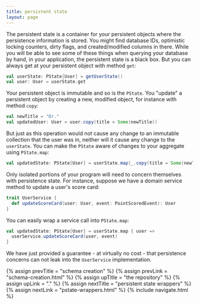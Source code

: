 ```yaml
---
title: persistent state
layout: page
---
```


The persistent state is a container for your persistent objects where
the persistence information is stored. You might find database IDs,
optimistic locking counters, dirty flags, and created/modified columns
in there. While you will be able to see some of these things when
querying your database by hand, in your application, the persistent
state is a black box. But you can always get at your persistent object
with method `get`:

```scala
val userState: PState[User] = getUserState()
val user: User = userState.get
```

Your persistent object is immutable and so is the `PState`. You
"update" a persistent object by creating a new, modified object, for
instance with method `copy`:

```scala
val newTitle = "Dr."
val updatedUser: User = user.copy(title = Some(newTitle))
```

But just as this operation would not cause any change to an immutable
collection that the user was in, neither will it cause any change to
the `userState`. You can make the `PState` aware of changes to your
aggregate using `PState.map`:

```scala
val updatedState: PState[User] = userState.map(_.copy(title = Some(newTitle)))
```

Only isolated portions of your program will need to concern themselves
with persistence state. For instance, suppose we have a domain service
method to update a user's score card:

```scala
trait UserService {
  def updateScoreCard(user: User, event: PointScoredEvent): User
}
```

You can easily wrap a service call into `PState.map`:

```scala
val updatedState: PState[User] = userState.map { user =>
  userService.updateScoreCard(user, event)
}
```

We have just provided a guarantee - at virtually no cost - that
persistence concerns can not leak into the `UserService`
implementation.

{% assign prevTitle = "schema creation" %}
{% assign prevLink  = "schema-creation.html" %}
{% assign upTitle   = "the repository" %}
{% assign upLink    = "." %}
{% assign nextTitle = "persistent state wrappers" %}
{% assign nextLink  = "pstate-wrappers.html" %}
{% include navigate.html %}
